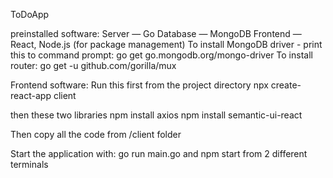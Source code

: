 ToDoApp

preinstalled  software:
  Server — Go
  Database — MongoDB
  Frontend — React, Node.js (for package management)
To install MongoDB driver - print this to command prompt:
go get go.mongodb.org/mongo-driver
To install router:
go get -u github.com/gorilla/mux

Frontend software:
Run this first from the project directory
npx create-react-app client

then these two libraries
npm install axios
npm install semantic-ui-react

Then copy all the code from /client folder

Start the application with:
go run main.go and npm start from 2 different terminals

